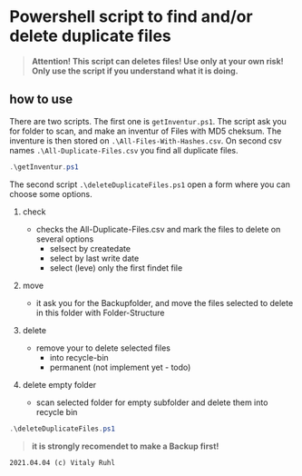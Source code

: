 # Powershell script to find and/or delete duplicate files

>**Attention! This script can deletes files! Use only at your own risk! Only use the script if you understand what it is doing.** 

## how to use

There are two scripts. The first one is  ``getInventur.ps1``. The script ask you for folder to scan, and make an inventur of Files with MD5 cheksum. The inventure is then stored on ``.\All-Files-With-Hashes.csv``. On second csv names ``.\All-Duplicate-Files.csv`` you find all duplicate files. 

```powershell
.\getInventur.ps1
```

The second script ``.\deleteDuplicateFiles.ps1`` open a form where you can choose some options.

1. check
    + checks the All-Duplicate-Files.csv and mark the files to delete on several options
        + selsect by createdate
        + select by last write date
        + select (leve) only the first findet file

2. move
    + it ask you for the Backupfolder, and move the files selected to delete in this folder with Folder-Structure

3. delete
    + remove your to delete selected files 
        + into recycle-bin
        + permanent (not implement yet - todo)

3. delete empty folder
    + scan selected folder for empty subfolder and delete them into recycle bin

```powershell
.\deleteDuplicateFiles.ps1
```


>**it is strongly recomendet to make a Backup first!**

``
2021.04.04 (c) Vitaly Ruhl
``